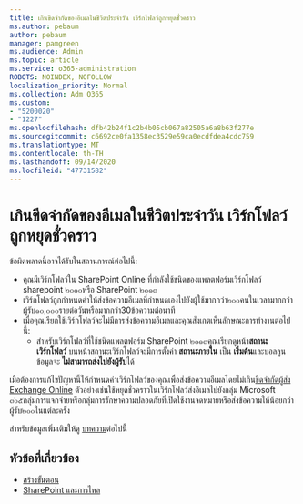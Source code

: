 ```yaml
---
title: เกินขีดจำกัดของอีเมลในชีวิตประจำวัน เวิร์กโฟลว์ถูกหยุดชั่วคราว
ms.author: pebaum
author: pebaum
manager: pamgreen
ms.audience: Admin
ms.topic: article
ms.service: o365-administration
ROBOTS: NOINDEX, NOFOLLOW
localization_priority: Normal
ms.collection: Adm_O365
ms.custom:
- "5200020"
- "1227"
ms.openlocfilehash: dfb42b24f1c2b4b05cb067a82505a6a8b63f277e
ms.sourcegitcommit: c6692ce0fa1358ec3529e59ca0ecdfdea4cdc759
ms.translationtype: MT
ms.contentlocale: th-TH
ms.lasthandoff: 09/14/2020
ms.locfileid: "47731582"
---
```

# <a name="daily-email-limit-exceeded-workflow-is-suspended"></a>เกินขีดจำกัดของอีเมลในชีวิตประจำวัน เวิร์กโฟลว์ถูกหยุดชั่วคราว

ข้อผิดพลาดนี้อาจได้รับในสถานการณ์ต่อไปนี้:

- คุณมีเวิร์กโฟลว์ใน SharePoint Online ที่กำลังใช้ชนิดของแพลตฟอร์มเวิร์กโฟลว์ sharepoint ๒๐๑๐หรือ SharePoint ๒๐๑๓
- เวิร์กโฟลว์ถูกกำหนดค่าให้ส่งข้อความอีเมลที่กำหนดเองไปยังผู้ใช้มากกว่า๒๐๐คนในเวลามากกว่าผู้รับ๑๐,๐๐๐รายต่อวันหรือมากกว่า30ข้อความต่อนาที
- เมื่อคุณเรียกใช้เวิร์กโฟลว์จะไม่มีการส่งข้อความอีเมลและคุณสังเกตเห็นลักษณะการทำงานต่อไปนี้:
    - สำหรับเวิร์กโฟลว์ที่ใช้ชนิดแพลตฟอร์ม SharePoint ๒๐๑๓คุณเรียกดูหน้า**สถานะเวิร์กโฟลว์** บนหน้าสถานะเวิร์กโฟลว์จะมีการตั้งค่า **สถานะภายใน** เป็น **เริ่มต้น**และบอลลูนข้อมูลจะ **ไม่สามารถส่งไปยังผู้รับ**ได้

เมื่อต้องการแก้ไขปัญหานี้ให้กำหนดค่าเวิร์กโฟลว์ของคุณเพื่อส่งข้อความอีเมลโดยไม่เกิน[ขีดจำกัดผู้ส่ง Exchange Online](https://docs.microsoft.com/office365/servicedescriptions/exchange-online-service-description/exchange-online-limits#recipientlimits) ตัวอย่างเช่นใช้หยุดชั่วคราวในเวิร์กโฟลว์ส่งอีเมลไปยังกลุ่ม Microsoft ๓๖๕กลุ่มการแจกจ่ายหรือกลุ่มการรักษาความปลอดภัยที่เปิดใช้งานจดหมายหรือส่งข้อความให้น้อยกว่าผู้รับ๒๐๐ในแต่ละครั้ง


สำหรับข้อมูลเพิ่มเติมให้ดู [บทความ](https://support.microsoft.com/help/3150442/daily-email-limit-has-exceeded-and-your-workflow-has-been-suspended-or)ต่อไปนี้

## <a name="related-topics"></a>หัวข้อที่เกี่ยวข้อง
- [สร้างขั้นตอน](https://support.office.com/article/Create-a-flow-for-a-list-or-library-in-SharePoint-Online-or-OneDrive-for-Business-a9c3e03b-0654-46af-a254-20252e580d01) 
- [SharePoint และการไหล](https://flow.microsoft.com/blog/sharepoint-and-flow/) 